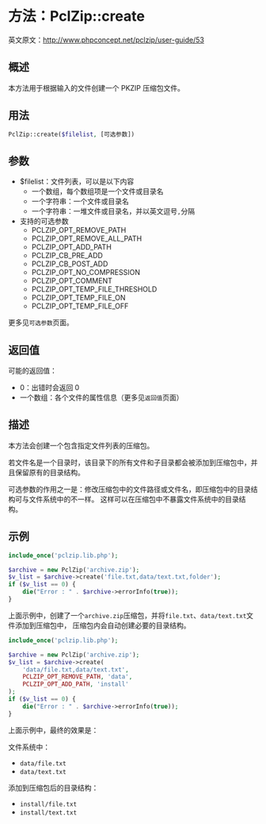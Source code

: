 
# 方法：PclZip::create
英文原文：http://www.phpconcept.net/pclzip/user-guide/53

## 概述
本方法用于根据输入的文件创建一个 PKZIP 压缩包文件。


## 用法
```php
PclZip::create($filelist, [可选参数])
```



## 参数
- $filelist：文件列表，可以是以下内容
  - 一个数组，每个数组项是一个文件或目录名
  - 一个字符串：一个文件或目录名
  - 一个字符串：一堆文件或目录名，并以英文逗号`,`分隔
- 支持的可选参数
  - PCLZIP_OPT_REMOVE_PATH
  - PCLZIP_OPT_REMOVE_ALL_PATH
  - PCLZIP_OPT_ADD_PATH
  - PCLZIP_CB_PRE_ADD
  - PCLZIP_CB_POST_ADD
  - PCLZIP_OPT_NO_COMPRESSION
  - PCLZIP_OPT_COMMENT
  - PCLZIP_OPT_TEMP_FILE_THRESHOLD
  - PCLZIP_OPT_TEMP_FILE_ON
  - PCLZIP_OPT_TEMP_FILE_OFF

更多见`可选参数`页面。



## 返回值
可能的返回值：
- 0：出错时会返回 0 
- 一个数组：各个文件的属性信息（更多见`返回值`页面）



## 描述
本方法会创建一个包含指定文件列表的压缩包。

若文件名是一个目录时，该目录下的所有文件和子目录都会被添加到压缩包中，并且保留原有的目录结构。

可选参数的作用之一是：修改压缩包中的文件路径或文件名，即压缩包中的目录结构可与文件系统中的不一样。
这样可以在压缩包中不暴露文件系统中的目录结构。





## 示例
```php
include_once('pclzip.lib.php');

$archive = new PclZip('archive.zip');
$v_list = $archive->create('file.txt,data/text.txt,folder');
if ($v_list == 0) {
    die("Error : " . $archive->errorInfo(true));
}
```

上面示例中，创建了一个`archive.zip`压缩包，并将`file.txt`、`data/text.txt`文件添加到压缩包中，
压缩包内会自动创建必要的目录结构。


```php
include_once('pclzip.lib.php');

$archive = new PclZip('archive.zip');
$v_list = $archive->create(
    'data/file.txt,data/text.txt',
    PCLZIP_OPT_REMOVE_PATH, 'data',
    PCLZIP_OPT_ADD_PATH, 'install'
);
if ($v_list == 0) {
    die("Error : " . $archive->errorInfo(true));
}
```

上面示例中，最终的效果是：

文件系统中：
- `data/file.txt`
- `data/text.txt`

添加到压缩包后的目录结构：
- `install/file.txt`
- `install/text.txt`







